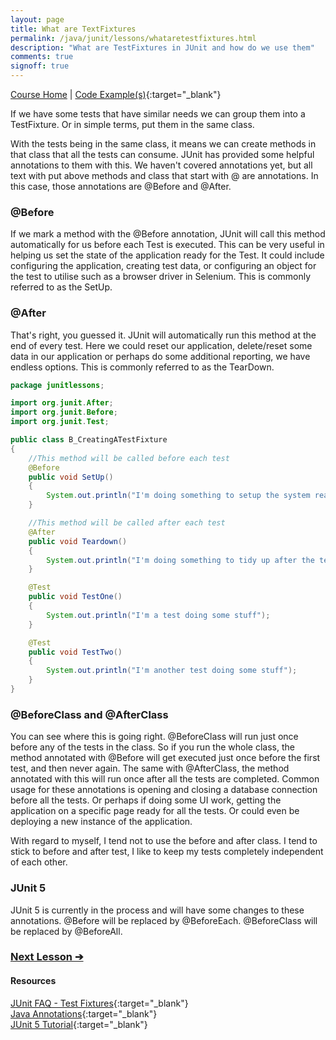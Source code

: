 ```yaml
---
layout: page
title: What are TextFixtures
permalink: /java/junit/lessons/whataretestfixtures.html
description: "What are TestFixtures in JUnit and how do we use them"
comments: true
signoff: true
---
```

[Course Home](../../course) \| [Code Example(s)](https://github.com/FriendlyTester/Free-Java-Basics-Course/blob/master/src/test/java/junitlessons/B_CreatingATestFixture.java){:target="_blank"}

If we have some tests that have similar needs we can group them into a TestFixture. Or in simple terms, put them in the same class.

With the tests being in the same class, it means we can create methods in that class that all the tests can consume. JUnit has provided some helpful annotations to them with this. We haven't covered annotations yet, but all text with put above methods and class that start with @ are annotations. In this case, those annotations are @Before and @After.

### @Before
If we mark a method with the @Before annotation, JUnit will call this method automatically for us before each Test is executed. This can be very useful in helping us set the state of the application ready for the Test. It could include configuring the application, creating test data, or configuring an object for the test to utilise such as a browser driver in Selenium. This is commonly referred to as the SetUp.

### @After
That's right, you guessed it. JUnit will automatically run this method at the end of every test. Here we could reset our application, delete/reset some data in our application or perhaps do some additional reporting, we have endless options. This is commonly referred to as the TearDown.

```java
package junitlessons;

import org.junit.After;
import org.junit.Before;
import org.junit.Test;

public class B_CreatingATestFixture
{
    //This method will be called before each test
    @Before
    public void SetUp()
    {
        System.out.println("I'm doing something to setup the system ready for the test");
    }

    //This method will be called after each test
    @After
    public void Teardown()
    {
        System.out.println("I'm doing something to tidy up after the test");
    }

    @Test
    public void TestOne()
    {
        System.out.println("I'm a test doing some stuff");
    }

    @Test
    public void TestTwo()
    {
        System.out.println("I'm another test doing some stuff");
    }
}
```

### @BeforeClass and @AfterClass
You can see where this is going right. @BeforeClass will run just once before any of the tests in the class. So if you run the whole class, the method annotated with @Before will get executed just once before the first test, and then never again. The same with @AfterClass, the method annotated with this will run once after all the tests are completed. Common usage for these annotations is opening and closing a database connection before all the tests. Or perhaps if doing some UI work, getting the application on a specific page ready for all the tests. Or could even be deploying a new instance of the application.

With regard to myself, I tend not to use the before and after class. I tend to stick to before and after test, I like to keep my tests completely independent of each other. 

### JUnit 5
JUnit 5 is currently in the process and will have some changes to these annotations. @Before will be replaced by @BeforeEach. @BeforeClass will be replaced by @BeforeAll.

### [Next Lesson &#10132;](../lessons/assertions)

#### Resources
[JUnit FAQ - Test Fixtures](http://junit.org/junit4/faq.html#atests_2){:target="_blank"}  
[Java Annotations](https://beginnersbook.com/2014/09/java-annotations/){:target="_blank"}  
[JUnit 5 Tutorial](http://howtodoinjava.com/junit-5-tutorial/#annotations){:target="_blank"}
